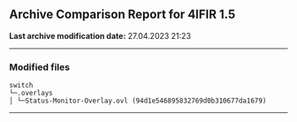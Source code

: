 <h2>Archive Comparison Report for <b>4IFIR 1.5</b></h2><b>Last archive modification date:</b> 27.04.2023 21:23<hr>

<h3>Modified files</h3>
<code>switch
└─.overlays
│ └─Status-Monitor-Overlay.ovl (94d1e546895832769d0b310677da1679)
</code>
<hr>

